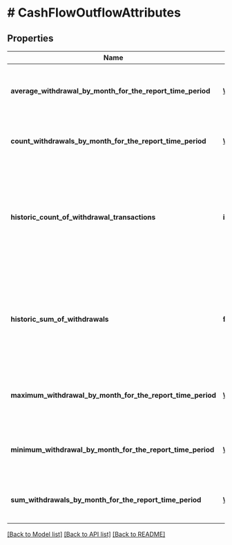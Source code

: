 # # CashFlowOutflowAttributes

## Properties

Name | Type | Description | Notes
------------ | ------------- | ------------- | -------------
**average_withdrawal_by_month_for_the_report_time_period** | [**\OpenAPI\Client\Model\ObbDateRangeAndAmount[]**](ObbDateRangeAndAmount.md) | Average value of withdrawals during periods in the report | [optional]
**count_withdrawals_by_month_for_the_report_time_period** | [**\OpenAPI\Client\Model\ObbDateRangeAndCount[]**](ObbDateRangeAndCount.md) | Count of all withdrawals during periods in the report |
**historic_count_of_withdrawal_transactions** | **int** | Count of ALL withdrawals over entire known history of the account (may exceed requested length of report) |
**historic_sum_of_withdrawals** | **float** | Sum of ALL withdrawals over entire known history of the account (may exceed requested length of report) | [optional]
**maximum_withdrawal_by_month_for_the_report_time_period** | [**\OpenAPI\Client\Model\ObbDateRangeAndAmount[]**](ObbDateRangeAndAmount.md) | Maximum withdrawal value for different periods in the report |
**minimum_withdrawal_by_month_for_the_report_time_period** | [**\OpenAPI\Client\Model\ObbDateRangeAndAmount[]**](ObbDateRangeAndAmount.md) | Minimum withdrawal value for different periods in the report |
**sum_withdrawals_by_month_for_the_report_time_period** | [**\OpenAPI\Client\Model\ObbDateRangeAndAmount[]**](ObbDateRangeAndAmount.md) | Sum of all withdrawals during periods in the report |

[[Back to Model list]](../../README.md#models) [[Back to API list]](../../README.md#endpoints) [[Back to README]](../../README.md)
